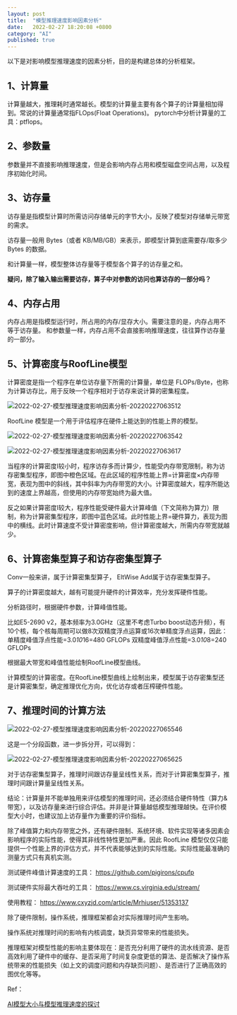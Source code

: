 ```yaml
---
layout: post
title:  "模型推理速度影响因素分析"
date:   2022-02-27 18:20:08 +0800
category: "AI"
published: true
---
```

以下是对影响模型推理速度的因素分析，目的是构建总体的分析框架。
## 1、计算量
计算量越大，推理耗时通常越长。模型的计算量主要有各个算子的计算量相加得到。常说的计算量通常指FLOps(Float Operations)。
pytorch中分析计算量的工具：ptflops。

## 2、参数量
参数量并不直接影响推理速度，但是会影响内存占用和模型磁盘空间占用，以及程序初始化时间。

<!--more-->


## 3、访存量
访存量是指模型计算时所需访问存储单元的字节大小，反映了模型对存储单元带宽的需求。

访存量一般用 Bytes（或者 KB/MB/GB）来表示，即模型计算到底需要存/取多少 Bytes 的数据。

和计算量一样，模型整体访存量等于模型各个算子的访存量之和。

**疑问，除了输入输出需要访存，算子中对参数的访问也算访存的一部分吗？**

## 4、内存占用
内存占用是指模型运行时，所占用的内存/显存大小。需要注意的是，内存占用不等于访存量。
和参数量一样，内存占用不会直接影响推理速度，往往算作访存量的一部分。

## 5、计算密度与RoofLine模型
计算密度是指一个程序在单位访存量下所需的计算量，单位是 FLOPs/Byte，也称为计算访存比，用于反映一个程序相对于访存来说计算的密集程度。

![2022-02-27-模型推理速度影响因素分析-20220227063512](https://cdn.jsdelivr.net/gh/liwenju0/blog_pictures@main/pics/2022-02-27-模型推理速度影响因素分析-20220227063512.png)

RoofLine 模型是一个用于评估程序在硬件上能达到的性能上界的模型。

![2022-02-27-模型推理速度影响因素分析-20220227063542](https://cdn.jsdelivr.net/gh/liwenju0/blog_pictures@main/pics/2022-02-27-模型推理速度影响因素分析-20220227063542.png)

![2022-02-27-模型推理速度影响因素分析-20220227063617](https://cdn.jsdelivr.net/gh/liwenju0/blog_pictures@main/pics/2022-02-27-模型推理速度影响因素分析-20220227063617.png)

当程序的计算密度I较小时，程序访存多而计算少，性能受内存带宽限制，称为访存密集型程序，即图中橙色区域。在此区域的程序性能上界=计算密度×内存带宽，表现为图中的斜线，其中斜率为内存带宽的大小。计算密度越大，程序所能达到的速度上界越高，但使用的内存带宽始终为最大值。

反之如果计算密度I较大，程序性能受硬件最大计算峰值（下文简称为算力）限制，称为计算密集型程序，即图中蓝色区域。此时性能上界=硬件算力，表现为图中的横线。此时计算速度不受计算密度影响，但计算密度越大，所需内存带宽就越少。


## 6、计算密集型算子和访存密集型算子

Conv一般来讲，属于计算密集型算子， EltWise Add属于访存密集型算子。

算子的计算密度越大，越有可能提升硬件的计算效率，充分发挥硬件性能。

分析路径时，根据硬件参数，计算峰值性能。

比如E5-2690 v2，基本频率为3.0GHz（这里不考虑Turbo boost动态升频），有10个核，每个核每周期可以做8次双精度浮点运算或16次单精度浮点运算，因此：
单精度峰值浮点性能=3.0*10*16=480 GFLOPs
双精度峰值浮点性能=3.0*10*8=240 GFLOPs


根据最大带宽和峰值性能绘制RoofLine模型曲线。

计算模型的计算密度。在RoofLine模型曲线上绘制出来，模型属于访存密集型还是计算密集型，确定推理优化方向，优化访存或者压榨硬件性能。


## 7、推理时间的计算方法
![2022-02-27-模型推理速度影响因素分析-20220227065546](https://cdn.jsdelivr.net/gh/liwenju0/blog_pictures@main/pics/2022-02-27-模型推理速度影响因素分析-20220227065546.png)

这是一个分段函数，进一步拆分开，可以得到：

![2022-02-27-模型推理速度影响因素分析-20220227065625](https://cdn.jsdelivr.net/gh/liwenju0/blog_pictures@main/pics/2022-02-27-模型推理速度影响因素分析-20220227065625.png)

对于访存密集型算子，推理时间跟访存量呈线性关系，而对于计算密集型算子，推理时间跟计算量呈线性关系。

结论：计算量并不能单独用来评估模型的推理时间，还必须结合硬件特性（算力&带宽），以及访存量来进行综合评估。并非是计算量越低模型推理越快。在评价模型大小时，也建议加上访存量作为重要的评价指标。

除了峰值算力和内存带宽之外，还有硬件限制、系统环境、软件实现等诸多因素会影响程序的实际性能，使得其非线性特性更加严重。因此 RoofLine 模型仅仅只能提供一个性能上界的评估方式，并不代表能够达到的实际性能。实际性能最准确的测量方式只有真机实测。

测试硬件峰值计算速度的工具：
https://github.com/pigirons/cpufp

测试硬件实际最大吞吐的工具：
https://www.cs.virginia.edu/stream/

使用教程：
https://www.cxyzjd.com/article/Mrhiuser/51353137

除了硬件限制，操作系统，推理框架都会对实际推理时间产生影响。

操作系统对推理时间的影响有内核调度，缺页异常带来的性能损失。

推理框架对模型性能的影响主要体现在：是否充分利用了硬件的流水线资源、是否高效利用了硬件中的缓存、是否采用了时间复杂度更低的算法、是否解决了操作系统带来的性能损失（如上文的调度问题和内存缺页问题）、是否进行了正确高效的图优化等等。



Ref：

[AI模型大小与模型推理速度的探讨](https://zhuanlan.zhihu.com/p/411522457) 




